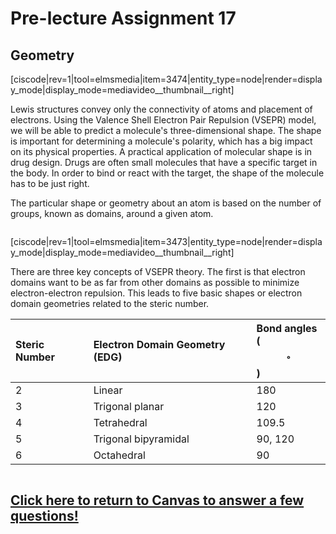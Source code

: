 <div style="float:right;margin:auto"><ebook-button title="VSEPR" link="https://genchem.science.psu.edu/08-1-vsepr"></ebook-button></div>


# Pre-lecture Assignment 17

## Geometry


[ciscode|rev=1|tool=elmsmedia|item=3474|entity_type=node|render=display_mode|display_mode=mediavideo__thumbnail__right]

Lewis structures convey only the connectivity of atoms and placement of electrons.  Using the Valence Shell Electron Pair Repulsion (VSEPR) model, we will be able to predict a molecule's three-dimensional shape.  The shape is important for determining a molecule's polarity, which has a big impact on its physical properties.  A practical application of molecular shape is in drug design.  Drugs are often small molecules that have a specific target in the body.  In order to bind or react with the target, the shape of the molecule has to be just right. 

The particular shape or geometry about an atom is based on the number of groups, known as domains, around a given atom.  

<div class="spacer" style="display:block;overflow:hidden;width:100%;"></div>

[ciscode|rev=1|tool=elmsmedia|item=3473|entity_type=node|render=display_mode|display_mode=mediavideo__thumbnail__right]

There are three key concepts of VSEPR theory.  The first is that electron domains want to be as far from other domains as possible to minimize electron-electron repulsion.  This leads to five basic shapes or electron domain geometries related to the steric number.

| Steric Number | Electron Domain Geometry (EDG) | Bond angles ($$^{\circ}$$) |
| :--- | :--- | :--- |
| 2 | Linear | 180 |
| 3 | Trigonal planar | 120 |
| 4 | Tetrahedral | 109.5 |
| 5 | Trigonal bipyramidal | 90, 120 |
| 6 | Octahedral | 90 |



<div class="spacer" style="display:block;overflow:hidden;width:100%;"></div>



## [Click here to return to Canvas to answer a few questions!](https://psu.instructure.com/courses/1881362/quizzes/3327725)





